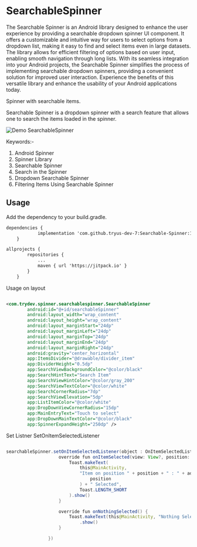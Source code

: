 # SearchableSpinner

The Searchable Spinner is an Android library designed to enhance the user experience by providing a searchable dropdown spinner UI component. It offers a customizable and intuitive way for users to select options from a dropdown list, making it easy to find and select items even in large datasets. The library allows for efficient filtering of options based on user input, enabling smooth navigation through long lists. With its seamless integration into your Android projects, the Searchable Spinner simplifies the process of implementing searchable dropdown spinners, providing a convenient solution for improved user interaction. Experience the benefits of this versatile library and enhance the usability of your Android applications today.

Spinner with searchable items.

Searchable Spinner is a dropdown spinner with a search feature that allows one to search the items loaded in the spinner.

![Demo SearchableSpinner](https://github.com/chetan532/SearchableSpinner/blob/main/video/demo.gif) 

Keywords:- 

1. Android Spinner
2. Spinner Library
3. Searchable Spinner
4. Search in the Spinner
5. Dropdown Searchable Spinner
6. Filtering Items Using Searchable Spinner

## Usage

Add the dependency to your build.gradle.
```xml
dependencies {
	        implementation 'com.github.tryus-dev-7:Searchable-Spinner:1.0.0'
	}
```

```xml
allprojects {
		repositories {
			...
			maven { url 'https://jitpack.io' }
		}
	}
```


Usage on layout
```xml

<com.trydev.spinner.searchablespinner.SearchableSpinner
        android:id="@+id/searchableSpinner"
        android:layout_width="wrap_content"
        android:layout_height="wrap_content"
        android:layout_marginStart="24dp"
        android:layout_marginLeft="24dp"
        android:layout_marginTop="24dp"
        android:layout_marginEnd="24dp"
        android:layout_marginRight="24dp"
        android:gravity="center_horizontal"
        app:ItemsDivider="@drawable/divider_item"
        app:DividerHeight="0.5dp"
        app:SearchViewBackgroundColor="@color/black"
        app:SearchHintText="Search Item"
        app:SearchViewHintColor="@color/gray_200"
        app:SearchViewTextColor="@color/white"
        app:SearchCornerRadius="7dp"
        app:SearchViewElevation="5dp"
        app:ListItemColor="@color/white"
        app:DropDownViewCornerRadius="15dp"
        app:MainEntryText="Touch to select"
        app:DropDownMainTextColor="@color/black"
        app:SpinnerExpandHeight="250dp" />

```

Set Listner SetOnItemSelectedListener
```java

searchableSpinner.setOnItemSelectedListener(object : OnItemSelectedListener {
                    override fun onItemSelected(view: View?, position: Int, id: Long) {
                        Toast.makeText(
                            this@MainActivity,
                            "Item on position " + position + " : " + adapter.getItem(
                                position
                            ) + " Selected",
                            Toast.LENGTH_SHORT
                        ).show()
                    }

                    override fun onNothingSelected() {
                        Toast.makeText(this@MainActivity, "Nothing Selected", Toast.LENGTH_SHORT)
                            .show()
                    }

                })

```
